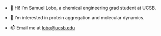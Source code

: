 - 👋 Hi! I’m Samuel Lobo, a chemical engineering grad student at UCSB.
- 👀 I’m interested in protein aggregation and molecular dynamics.

- 📫 Email me at lobo@ucsb.edu

<!---
samlobe/samlobe is a ✨ special ✨ repository because its `README.md` (this file) appears on your GitHub profile.
You can click the Preview link to take a look at your changes.
--->
